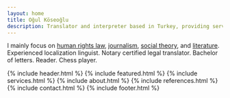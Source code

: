 ```yaml
---
layout: home
title: Oğul Köseoğlu
description: Translator and interpreter based in Turkey, providing services in English and Turkish.
---
```


I mainly focus on [human rights law](#), [journalism](#), [social theory](#), and [literature](#). Experienced localization linguist. Notary certified legal translator. Bachelor of letters. Reader. Chess player.

{% include header.html %}
{% include featured.html %}
{% include services.html %}
{% include about.html %}
{% include references.html %}
{% include contact.html %}
{% include footer.html %}
